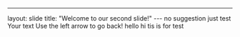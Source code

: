 
---
layout: slide
title: "Welcome to our second slide!"
--- no suggestion just test
Your text
Use the left arrow to go back!
hello hi tis is for test
